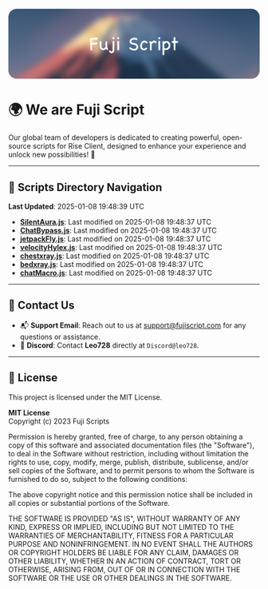 ![Banner](.github/b.webp)

# 🌍 **We are Fuji Script**

Our global team of developers is dedicated to creating powerful, open-source scripts for Rise Client, designed to enhance your experience and unlock new possibilities! 🌟

---
<!-- SCRIPTS_NAVIGATION_START -->
## 📂 **Scripts Directory Navigation**

**Last Updated**: 2025-01-08 19:48:39 UTC

- **[SilentAura.js](scripts/SilentAura.js)**: Last modified on 2025-01-08 19:48:37 UTC
- **[ChatBypass.js](scripts/ChatBypass.js)**: Last modified on 2025-01-08 19:48:37 UTC
- **[jetpackFly.js](scripts/jetpackFly.js)**: Last modified on 2025-01-08 19:48:37 UTC
- **[velocityHylex.js](scripts/velocityHylex.js)**: Last modified on 2025-01-08 19:48:37 UTC
- **[chestxray.js](scripts/chestxray.js)**: Last modified on 2025-01-08 19:48:37 UTC
- **[bedxray.js](scripts/bedxray.js)**: Last modified on 2025-01-08 19:48:37 UTC
- **[chatMacro.js](scripts/chatMacro.js)**: Last modified on 2025-01-08 19:48:37 UTC

<!-- SCRIPTS_NAVIGATION_END -->

---

## 💬 **Contact Us**  
- 📬 **Support Email**: Reach out to us at [support@fujiscript.com](mailto:support@fujiscript.com) for any questions or assistance.  
- 💬 **Discord**: Contact **Leo728** directly at `Discord@leo728`.

---

## 📜 **License**

This project is licensed under the MIT License.  

**MIT License**  
Copyright (c) 2023 Fuji Scripts  

Permission is hereby granted, free of charge, to any person obtaining a copy of this software and associated documentation files (the "Software"), to deal in the Software without restriction, including without limitation the rights to use, copy, modify, merge, publish, distribute, sublicense, and/or sell copies of the Software, and to permit persons to whom the Software is furnished to do so, subject to the following conditions:  

The above copyright notice and this permission notice shall be included in all copies or substantial portions of the Software.  

THE SOFTWARE IS PROVIDED "AS IS", WITHOUT WARRANTY OF ANY KIND, EXPRESS OR IMPLIED, INCLUDING BUT NOT LIMITED TO THE WARRANTIES OF MERCHANTABILITY, FITNESS FOR A PARTICULAR PURPOSE AND NONINFRINGEMENT. IN NO EVENT SHALL THE AUTHORS OR COPYRIGHT HOLDERS BE LIABLE FOR ANY CLAIM, DAMAGES OR OTHER LIABILITY, WHETHER IN AN ACTION OF CONTRACT, TORT OR OTHERWISE, ARISING FROM, OUT OF OR IN CONNECTION WITH THE SOFTWARE OR THE USE OR OTHER DEALINGS IN THE SOFTWARE.  

